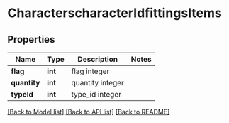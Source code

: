 # CharacterscharacterIdfittingsItems

## Properties
Name | Type | Description | Notes
------------ | ------------- | ------------- | -------------
**flag** | **int** | flag integer | 
**quantity** | **int** | quantity integer | 
**typeId** | **int** | type_id integer | 

[[Back to Model list]](../README.md#documentation-for-models) [[Back to API list]](../README.md#documentation-for-api-endpoints) [[Back to README]](../README.md)


